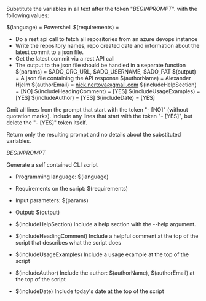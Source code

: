 Substitute the variables in all text after the token "$BEGIN PROMPT$". with the following values:

$(language)              = Powershell
$(requirements)          =
 - Do a rest api call to fetch all repositories from an azure devops instance
 - Write the repository names, repo created date and information about the latest commit to a json file.
 - Get the latest commit via a rest API call
 - The output to the json file should be handled in a separate function
$(params)                = $ADO_ORG_URL, $ADO_USERNAME, $ADO_PAT
$(output)                = A json file containing the API response
$(authorName)            = Alexander Hjelm
$(authorEmail)           = nick.nertova@gmail.com
$(includeHelpSection)    = [NO]
$(includeHeadingComment) = [YES]
$(includeUsageExamples)  = [YES]
$(includeAuthor)         = [YES]
$(includeDate)           = [YES]

Omit all lines from the prompt that start with the token "- [NO]" (without quotation marks). Include any lines that start with the token "- [YES]", but delete the "- [YES]" token itself.

Return only the resulting prompt and no details about the substituted variables.

$BEGIN PROMPT$

Generate a self contained CLI script 

- Programming language: $(language)
- Requirements on the script: $(requirements)
- Input parameters: $(params)
- Output: $(output)

- $(includeHelpSection) Include a help section with the --help argument.
- $(includeHeadingComment) Include a helpful comment at the top of the script that describes what the script does
- $(includeUsageExamples) Include a usage example at the top of the script
- $(includeAuthor) Include the author: $(authorName), $(authorEmail) at the top of the script
- $(includeDate) Include today's date at the top of the script